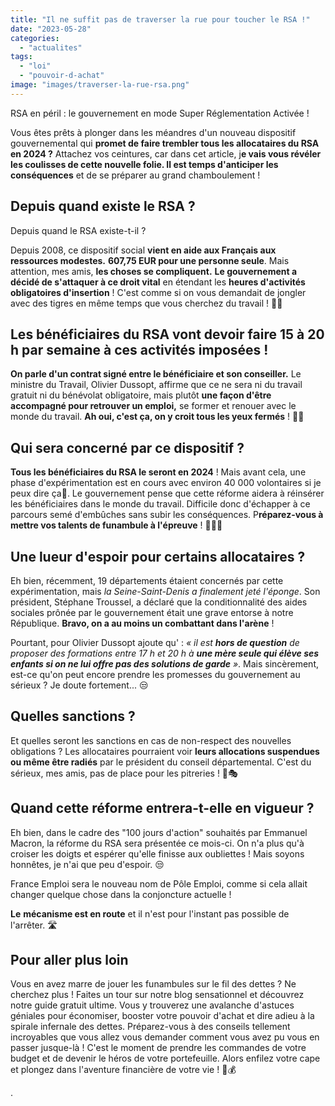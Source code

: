 ```yaml
---
title: "Il ne suffit pas de traverser la rue pour toucher le RSA !"
date: "2023-05-28"
categories: 
  - "actualites"
tags: 
  - "loi"
  - "pouvoir-d-achat"
image: "images/traverser-la-rue-rsa.png"
---
```


RSA en péril : le gouvernement en mode Super Réglementation Activée !

Vous êtes prêts à plonger dans les méandres d'un nouveau dispositif gouvernemental qui **promet de faire trembler tous les allocataires du RSA en 2024 ?** Attachez vos ceintures, car dans cet article, j**e vais vous révéler les coulisses de cette nouvelle folie. Il est temps d'anticiper les conséquences** et de se préparer au grand chamboulement !

## Depuis quand existe le RSA ?

Depuis quand le RSA existe-t-il ?

Depuis 2008, ce dispositif social **vient en aide aux Français aux ressources modestes.** **607,75 EUR pour une personne seule**. Mais attention, mes amis, **les choses se compliquent.** **Le gouvernement a décidé de s'attaquer à ce droit vital** en étendant les **heures d'activités obligatoires d'insertion** ! C'est comme si on vous demandait de jongler avec des tigres en même temps que vous cherchez du travail ! 🐯💼

## Les bénéficiaires du RSA vont devoir faire 15 à 20 h par semaine à ces activités imposées !

**On parle d'un contrat signé entre le bénéficiaire et son conseiller.** Le ministre du Travail, Olivier Dussopt, affirme que ce ne sera ni du travail gratuit ni du bénévolat obligatoire, mais plutôt **une façon d'être accompagné pour retrouver un emploi,** se former et renouer avec le monde du travail. **Ah oui, c'est ça, on y croit tous les yeux fermés** ! 👀🤥

## Qui sera concerné par ce dispositif ?

**Tous les bénéficiaires du RSA le seront en 2024** ! Mais avant cela, une phase d'expérimentation est en cours avec environ 40 000 volontaires si je peux dire ça🤣. Le gouvernement pense que cette réforme aidera à réinsérer les bénéficiaires dans le monde du travail. Difficile donc d'échapper à ce parcours semé d'embûches sans subir les conséquences. P**réparez-vous à mettre vos talents de funambule à l'épreuve** ! 🤹‍♀️💥

## Une lueur d'espoir pour certains allocataires ?

Eh bien, récemment, 19 départements étaient concernés par cette expérimentation, mais _la Seine-Saint-Denis a finalement jeté l'éponge_. Son président, Stéphane Troussel, a déclaré que la conditionnalité des aides sociales prônée par le gouvernement était une grave entorse à notre République. **Bravo, on a au moins un combattant dans l'arène** !

Pourtant, pour Olivier Dussopt ajoute qu' : _« il est **hors de question** de proposer des formations entre 17 h et 20 h à **une mère seule qui élève ses enfants si on ne lui offre pas des solutions de garde** »_. Mais sincèrement, est-ce qu'on peut encore prendre les promesses du gouvernement au sérieux ? Je doute fortement... 😒

## Quelles sanctions ?

Et quelles seront les sanctions en cas de non-respect des nouvelles obligations ? Les allocataires pourraient voir **leurs allocations suspendues ou même être radiés** par le président du conseil départemental. C'est du sérieux, mes amis, pas de place pour les pitreries ! 🚫🎭

## Quand cette réforme entrera-t-elle en vigueur ?

Eh bien, dans le cadre des "100 jours d'action" souhaités par Emmanuel Macron, la réforme du RSA sera présentée ce mois-ci. On n'a plus qu'à croiser les doigts et espérer qu'elle finisse aux oubliettes ! Mais soyons honnêtes, je n'ai que peu d'espoir. 😒[](https://www.domitys.fr/contact/demande-de-brochure)

France Emploi sera le nouveau nom de Pôle Emploi, comme si cela allait changer quelque chose dans la conjoncture actuelle !

**Le** **mécanisme est en route** et il n'est pour l'instant pas possible de l'arrêter. 🛣️

## Pour aller plus loin

Vous en avez marre de jouer les funambules sur le fil des dettes ? Ne cherchez plus ! Faites un tour sur notre blog sensationnel et découvrez notre guide gratuit ultime. Vous y trouverez une avalanche d'astuces géniales pour économiser, booster votre pouvoir d'achat et dire adieu à la spirale infernale des dettes. Préparez-vous à des conseils tellement incroyables que vous allez vous demander comment vous avez pu vous en passer jusque-là ! C'est le moment de prendre les commandes de votre budget et de devenir le héros de votre portefeuille. Alors enfilez votre cape et plongez dans l'aventure financière de votre vie ! 💪💰

[](https://eco-astuces.com/optin1667297545045)

.
